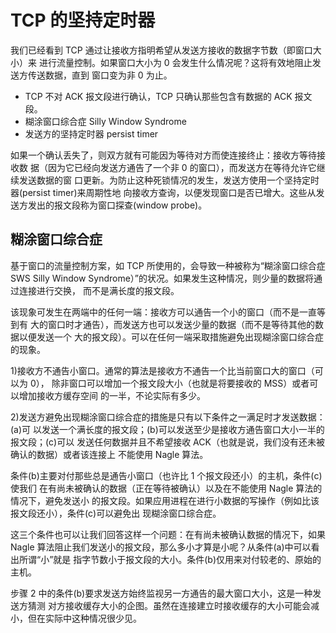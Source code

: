 # TCP 的坚持定时器

我们已经看到 TCP 通过让接收方指明希望从发送方接收的数据字节数（即窗口大小）来
进行流量控制。如果窗口大小为 0 会发生什么情况呢？这将有效地阻止发送方传送数据，直到
窗口变为非 0 为止。

- TCP 不对 ACK 报文段进行确认，TCP 只确认那些包含有数据的 ACK 报文段。
- 糊涂窗口综合症 Silly Window Syndrome
- 发送方的坚持定时器 persist timer

如果一个确认丢失了，则双方就有可能因为等待对方而使连接终止：接收方等待接收数
据（因为它已经向发送方通告了一个非 0 的窗口），而发送方在等待允许它继续发送数据的窗
口更新。为防止这种死锁情况的发生，发送方使用一个坚持定时器(persist timer)来周期性地
向接收方查询，以便发现窗口是否已增大。这些从发送方发出的报文段称为窗口探查(window probe)。

## 糊涂窗口综合症

基于窗口的流量控制方案，如 TCP 所使用的，会导致一种被称为“糊涂窗口综合症 SWS
Silly Window Syndrome）”的状况。如果发生这种情况，则少量的数据将通过连接进行交换，
而不是满长度的报文段。

该现象可发生在两端中的任何一端：接收方可以通告一个小的窗口（而不是一直等到有
大的窗口时才通告），而发送方也可以发送少量的数据（而不是等待其他的数据以便发送一个
大的报文段）。可以在任何一端采取措施避免出现糊涂窗口综合症的现象。

1)接收方不通告小窗口。通常的算法是接收方不通告一个比当前窗口大的窗口（可以为 0），
除非窗口可以增加一个报文段大小（也就是将要接收的 MSS）或者可以增加接收方缓存空间
的一半，不论实际有多少。

2)发送方避免出现糊涂窗口综合症的措施是只有以下条件之一满足时才发送数据：(a)可
以发送一个满长度的报文段；(b)可以发送至少是接收方通告窗口大小一半的报文段；(c)可以
发送任何数据并且不希望接收 ACK（也就是说，我们没有还未被确认的数据）或者该连接上
不能使用 Nagle 算法。

条件(b)主要对付那些总是通告小窗口（也许比 1 个报文段还小）的主机，条件(c)使我们
在有尚未被确认的数据（正在等待被确认）以及在不能使用 Nagle 算法的情况下，避免发送小
的报文段。如果应用进程在进行小数据的写操作（例如比该报文段还小），条件(c)可以避免出
现糊涂窗口综合症。

这三个条件也可以让我们回答这样一个问题：在有尚未被确认数据的情况下，如果 Nagle
算法阻止我们发送小的报文段，那么多小才算是小呢？从条件(a)中可以看出所谓“小”就是
指字节数小于报文段的大小。条件(b)仅用来对付较老的、原始的主机。

步骤 2 中的条件(b)要求发送方始终监视另一方通告的最大窗口大小，这是一种发送方猜测
对方接收缓存大小的企图。虽然在连接建立时接收缓存的大小可能会减小，但在实际中这种情况很少见。
